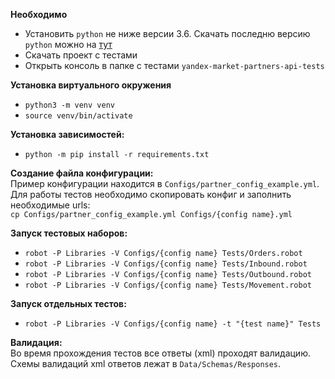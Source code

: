 **Необходимо**
- Установить `python` не ниже версии 3.6.
  Скачать последню версию `python` можно на [тут](https://www.python.org/downloads/)
- Скачать проект с тестами
- Открыть консоль в папке с тестами `yandex-market-partners-api-tests`

**Установка виртуального окружения**
- `python3 -m venv venv`
- `source venv/bin/activate`

**Установка зависимостей:**
- `python -m pip install -r requirements.txt`

**Создание файла конфигурации:**  
Пример конфигурации находится в `Configs/partner_config_example.yml`.
Для работы тестов необходимо скопировать конфиг и заполнить необходимые urls:  
`cp Configs/partner_config_example.yml Configs/{config name}.yml`

**Запуск тестовых наборов:**
- `robot -P Libraries -V Configs/{config name} Tests/Orders.robot`
- `robot -P Libraries -V Configs/{config name} Tests/Inbound.robot`
- `robot -P Libraries -V Configs/{config name} Tests/Outbound.robot`
- `robot -P Libraries -V Configs/{config name} Tests/Movement.robot`

**Запуск отдельных тестов:** 
- `robot -P Libraries -V Configs/{config name} -t "{test name}" Tests`

**Валидация:**  
Во время прохождения тестов все ответы (xml) проходят валидацию.
Схемы валидаций xml ответов лежат в `Data/Schemas/Responses`.
